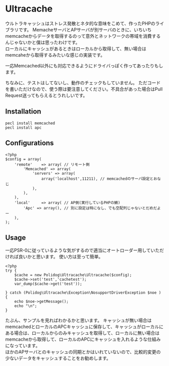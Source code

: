
Ultracache
==========

ウルトラキャッシュはストレス発散とネタ的な意味をこめて、作ったPHPのライブラリです。
MemacheサーバとAPサーバが別サーバのときに、いちいちmemcacheからデータを取得するのって意外とネットワークの帯域を消費するんじゃないかと僕は思ったわけです。  
ローカルにキャッシュがあるときはローカルから取得して、無い場合はmemcaheから取得するみたいな感じの実装です。

一応Memcached以外にも対応できるようにドライバっぽく作ってあったりもします。

ちなみに、テストはしてないし、動作のチェックもしていません。
ただコードを書いただけなので、使う際は要注意してください。不具合があった場合はPull Request送ってもらえるとうれしいです。

Installation  
------------

    pecl install memcached
    pecl install apc


Configurations
--------------
	<?php
	$config = array(
		'remote'	=> array( // リモート側
			'Memcached' => array(
				'servers' => array(
					array('localhost',11211), // memcachedのサーバ設定とおなじ
				),
			),
		),
		'local'		=> array( // AP側(実行しているPHPの鯖)
			'Apc' => array(), // 別に設定は特になし、でも空配列じゃないとだめだよー
		),
	);

Usage
-----

一応PSR-0に従っているような気がするので適当にオートローダー用していただければ良いかと思います。
使い方は至って簡単。

	<?php
	try { 
		$cache = new Polidog\Ultracache\Ultracache($config);
		$cache->set('test','cachetest');
		var_dump($cache->get('test'));

	} catch (Polidog\Ultracache\Exception\NosupportDriverException $noe ) {
		echo $noe->getMessage();
		echo "\n";
	}

たぶん、サンプルを見ればわかるかと思います。
キャッシュが無い場合はmemcachedとローカルのAPCキャッシュに保存して、キャッシュがローカルにある場合は、ローカルからのみキャッシュを取得して、ローカルに無い場合はmemcacheから取得して、ローカルのAPCにキャッシュを入れるような仕組みになっています。  
ほかのAPサーバとのキャッシュの同期とかはいれていないので、比較的変更の少ないデータをキャッシュすることをお勧めします。


